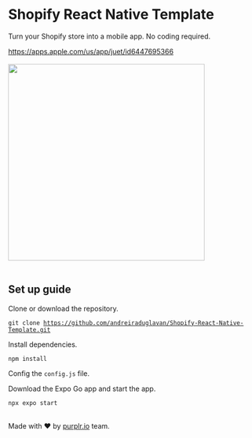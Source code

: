 # Shopify React Native Template

Turn your Shopify store into a mobile app. No coding required. 

https://apps.apple.com/us/app/juet/id6447695366
<br />
<br />
<img src='./assets/mobile-app-for-shopify.png' width='400' />
<br />
<br />

## Set up guide

Clone or download the repository.

<code>git clone https://github.com/andreiraduglavan/Shopify-React-Native-Template.git</code>

Install dependencies.

<code>npm install</code>

Config the <code>config.js</code> file.

Download the Expo Go app and start the app.

<code>npx expo start</code>

<br />
Made with ❤️ by <a href="https://purplr.io">purplr.io</a> team.

